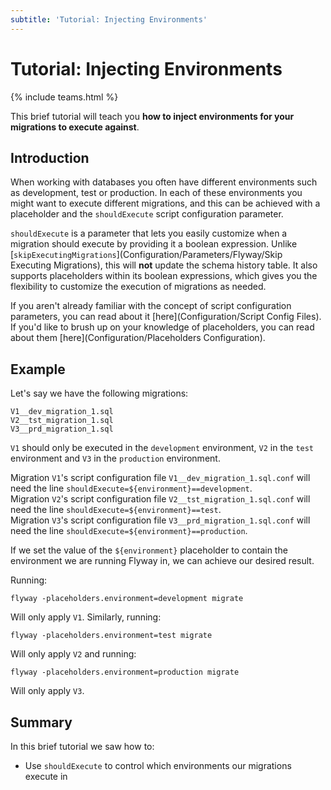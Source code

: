 ```yaml
---
subtitle: 'Tutorial: Injecting Environments'
---
```

# Tutorial: Injecting Environments
{% include teams.html %}

This brief tutorial will teach you **how to inject environments for your migrations to execute against**.

## Introduction

When working with databases you often have different environments such as development, test or production. In each of these environments you might want to execute different migrations, and this can be achieved with a placeholder and the `shouldExecute` script configuration parameter.

`shouldExecute` is a parameter that lets you easily customize when a migration should execute by providing it a boolean expression. Unlike [`skipExecutingMigrations`](Configuration/Parameters/Flyway/Skip Executing Migrations), this will **not** update the schema history table. It also supports placeholders within its boolean expressions, which gives you the flexibility to customize the execution of migrations as needed.

If you aren't already familiar with the concept of script configuration parameters, you can read about it [here](Configuration/Script Config Files). If you'd like to brush up on your knowledge of placeholders, you can read about them [here](Configuration/Placeholders Configuration).

## Example

Let's say we have the following migrations:

```
V1__dev_migration_1.sql
V2__tst_migration_1.sql
V3__prd_migration_1.sql
```

`V1` should only be executed in the `development` environment, `V2` in the `test` environment and `V3` in the `production` environment.

Migration `V1`'s script configuration file `V1__dev_migration_1.sql.conf` will need the line `shouldExecute=${environment}==development`.<br/>
Migration `V2`'s script configuration file `V2__tst_migration_1.sql.conf` will need the line `shouldExecute=${environment}==test`.<br/>
Migration `V3`'s script configuration file `V3__prd_migration_1.sql.conf` will need the line `shouldExecute=${environment}==production`.

If we set the value of the `${environment}` placeholder to contain the environment we are running Flyway in, we can achieve our desired result.

Running:

`flyway -placeholders.environment=development migrate`

Will only apply `V1`. Similarly, running:

`flyway -placeholders.environment=test migrate`

Will only apply `V2` and running:

`flyway -placeholders.environment=production migrate`

Will only apply `V3`.

## Summary

In this brief tutorial we saw how to:

- Use `shouldExecute` to control which environments our migrations execute in
